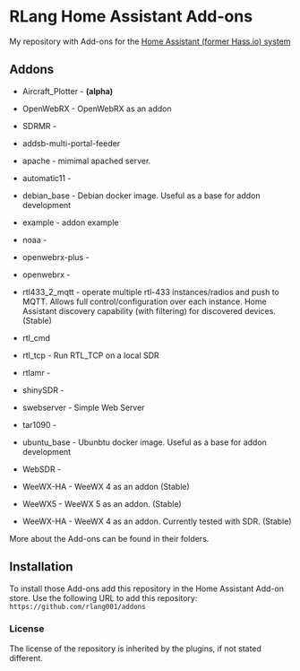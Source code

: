 # RLang Home Assistant  Add-ons


My repository with Add-ons for the [Home Assistant (former Hass.io) system](https://www.home-assistant.io/hassio/)

## Addons

* Aircraft_Plotter - **(alpha)**

* OpenWebRX - OpenWebRX as an addon
* SDRMR -
* addsb-multi-portal-feeder
* apache - mimimal apached server.
* automatic11 -
* debian_base - Debian docker image.  Useful as a base for addon development
* example - addon example
* noaa -
* openwebrx-plus - 
* openwebrx -
* rtl433_2_mqtt - operate multiple rtl-433 instances/radios and push to MQTT.  Allows full control/configuration over each instance. Home Assistant discovery capability (with filtering) for discovered devices. (Stable)
* rtl_cmd
* rtl_tcp - Run RTL_TCP on a local SDR
* rtlamr -
* shinySDR - 
* swebserver - Simple Web Server
* tar1090 -
* ubuntu_base - Ubunbtu docker image.  Useful as a base for addon development
* WebSDR -
* WeeWX-HA - WeeWX 4 as an addon (Stable)
* WeeWX5 - WeeWX 5 as an addon.  (Stable)
* WeeWX-HA - WeeWX 4 as an addon.  Currently tested with SDR. (Stable)


More about the Add-ons can be found in their folders.


## Installation

To install those Add-ons add this repository in the Home Assistant Add-on store.
Use the following URL to add this repository:
`https://github.com/rlang001/addons`

### License

The license of the repository is inherited by the plugins, if not stated different.

